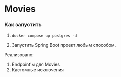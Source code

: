 # Movies

### Как запустить

1. ```docker compose up postgres -d```

2. Запустить Spring Boot проект любым способом.

Реализовано:
1. Endpoint'ы для Movies
2. Кастомные исключения

